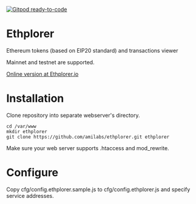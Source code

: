 [![Gitpod ready-to-code](https://img.shields.io/badge/Gitpod-ready--to--code-blue?logo=gitpod)](https://gitpod.io/#https://github.com/amilabs/Ethplorer)

# Ethplorer
Ethereum tokens (based on EIP20 standard) and transactions viewer

Mainnet and testnet are supported.

[Online version at Ethplorer.io](https://ethplorer.io)

# Installation

Clone repository into separate webserver's directory.
```
cd /var/www
mkdir ethplorer
git clone https://github.com/amilabs/ethplorer.git ethplorer
```

Make sure your web server supports .htaccess and mod_rewrite.

# Configure

Copy cfg/config.ethplorer.sample.js to cfg/config.ethplorer.js and specify service addresses.

